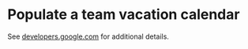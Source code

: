 # Populate a team vacation calendar 

See [developers.google.com](https://developers.google.com/apps-script/samples/automations/vacation-calendar) for additional details.